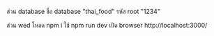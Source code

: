 ส่วน database
ชื่อ database "thai_food"
รหัส root "1234"


ส่วน wed
โหลด npm i
ใช้ npm run dev
เปิด browser http://localhost:3000/
